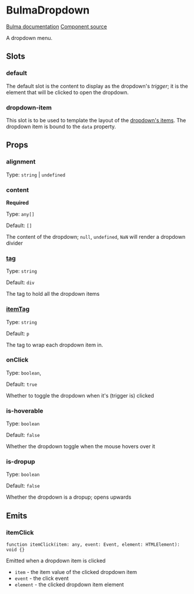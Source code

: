 # BulmaDropdown

[Bulma documentation](https://bulma.io/documentation/components/dropdown/)
[Component source](https://github.com/csc530/vuebulma/blob/main/src/components/containers/BulmaDropdown.vue)

A dropdown menu.

## Slots

### default

The default slot is the content to display as the dropdown's _trigger_; it is the element that will be clicked to open
the dropdown.

### dropdown-item

This slot is to be used to template the layout of the [dropdown's items](#content). The dropdown item is bound to
the `data`
property.

## Props

### alignment

Type: `string` | `undefined`

### content

**Required**

Type: `any[]`

Default: `[]`

The content of the dropdown; `null`, `undefined`, `NaN` will render a dropdown divider

### [tag](../types/common_types.md#tag)

Type: `string`

Default: `div`

The tag to hold all the dropdown items

### [itemTag](../types/common_types.md#tag)

Type: `string`

Default: `p`

The tag to wrap each dropdown item in.

### onClick

Type: `boolean`,

Default: `true`

Whether to toggle the dropdown when it's (trigger is) clicked

### is-hoverable

Type: `boolean`

Default: `false`

Whether the dropdown toggle when the mouse hovers over it

### is-dropup

Type: `boolean`

Default: `false`

Whether the dropdown is a dropup; opens upwards

## Emits

### itemClick

```ts:no-line-numbers
function itemClick(item: any, event: Event, element: HTMLElement): void {}
```

Emitted when a dropdown item is clicked

- `item` - the item value of the clicked dropdown item
- `event` - the click event
- `element` - the clicked dropdown item element